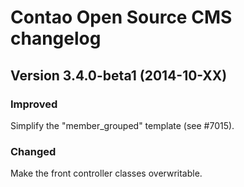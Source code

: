 Contao Open Source CMS changelog
================================

Version 3.4.0-beta1 (2014-10-XX)
--------------------------------

### Improved
Simplify the "member_grouped" template (see #7015).

### Changed
Make the front controller classes overwritable.
